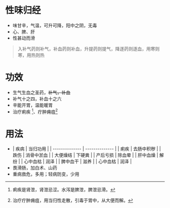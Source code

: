 # 性味归经
- 味甘辛，气温，可升可降，阳中之阴，无毒
- 心、脾、肝
- 性甚动而滑
>入补气药则补气，补血药则补血，升提药则提气，降逐药则逐血，用寒则寒，用热则热
# 功效
- 生气生血之圣药，~~补气，补血~~
- 补气十之四，补血十之六
- 辛能开胃，温能暖胃
- 治疗痢疾 [^1]、疔肿痈疽[^2]
# 用法
- | 疾病         | 当归功用          |
| -------------- | -------------- |
| 痢疾 | 去肠中积秽 |
| 跌伤 | 消骨中淤血 |
| 大便燥结 | 下硬粪 |
| 产后亏损 | 除血晕 |
| 肝中血燥 | 解纷 |
| 心中血枯 | 润泽 |
| 脾中血干 | 滋养 |
| 心中血枯 | 润泽 |
- 畏滑肠，加白术、山药
- 重病救危，多用；轻病防变，少用
 
[^1]: 痢疾是肾泄，肾泄忌涩。水泻是脾泄，脾泄忌滑。
[^2]:治疗疔肿痈疽，用当归性走散，引毒于胃中，从大便而解。